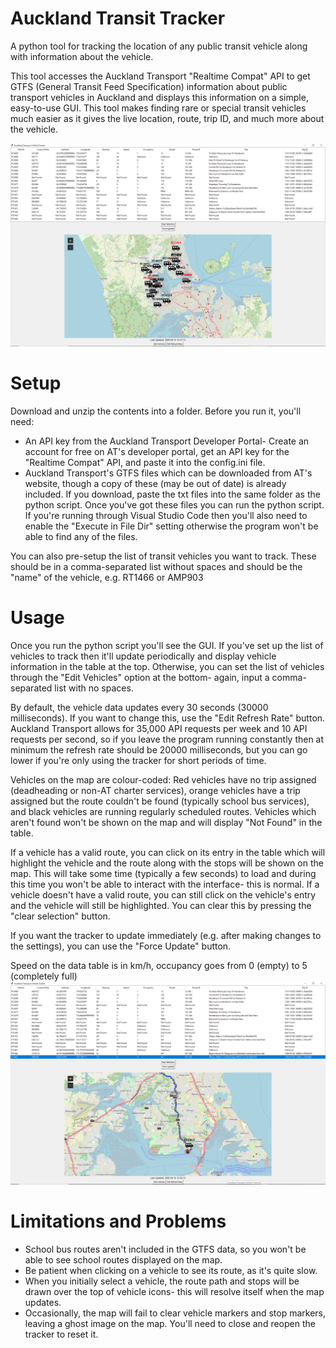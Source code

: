 # Auckland Transit Tracker
A python tool for tracking the location of any public transit vehicle along with information about the vehicle.

This tool accesses the Auckland Transport "Realtime Compat" API to get GTFS (General Transit Feed Specification) information about public transport vehicles in Auckland and displays this information on a simple, easy-to-use GUI. This tool makes finding rare or special transit vehicles much easier as it gives the live location, route, trip ID, and much more about the vehicle.

![Overview of user interface](overview.PNG)

# Setup
Download and unzip the contents into a folder. Before you run it, you'll need:
- An API key from the Auckland Transport Developer Portal- Create an account for free on AT's developer portal, get an API key for the "Realtime Compat" API, and paste it into the config.ini file.
- Auckland Transport's GTFS files which can be downloaded from AT's website, though a copy of these (may be out of date) is already included. If you download, paste the txt files into the same folder as the python script.
Once you've got these files you can run the python script. If you're running through Visual Studio Code then you'll also need to enable the "Execute in File Dir" setting otherwise the program won't be able to find any of the files.

You can also pre-setup the list of transit vehicles you want to track. These should be in a comma-separated list without spaces and should be the "name" of the vehicle, e.g. RT1466 or AMP903

# Usage
Once you run the python script you'll see the GUI. If you've set up the list of vehicles to track then it'll update periodically and display vehicle information in the table at the top. Otherwise, you can set the list of vehicles through the "Edit Vehicles" option at the bottom- again, input a comma-separated list with no spaces.

By default, the vehicle data updates every 30 seconds (30000 milliseconds). If you want to change this, use the "Edit Refresh Rate" button. Auckland Transport allows for 35,000 API requests per week and 10 API requests per second, so if you leave the program running constantly then at minimum the refresh rate should be 20000 milliseconds, but you can go lower if you're only using the tracker for short periods of time.

Vehicles on the map are colour-coded: Red vehicles have no trip assigned (deadheading or non-AT charter services), orange vehicles have a trip assigned but the route couldn't be found (typically school bus services), and black vehicles are running regularly scheduled routes. Vehicles which aren't found won't be shown on the map and will display "Not Found" in the table.

If a vehicle has a valid route, you can click on its entry in the table which will highlight the vehicle and the route along with the stops will be shown on the map. This will take some time (typically a few seconds) to load and during this time you won't be able to interact with the interface- this is normal. If a vehicle doesn't have a valid route, you can still click on the vehicle's entry and the vehicle will still be highlighted. You can clear this by pressing the "clear selection" button.

If you want the tracker to update immediately (e.g. after making changes to the settings), you can use the "Force Update" button.

Speed on the data table is in km/h, occupancy goes from 0 (empty) to 5 (completely full)
![Vehicle selection and route display](routesel.PNG)

# Limitations and Problems
- School bus routes aren't included in the GTFS data, so you won't be able to see school routes displayed on the map.
- Be patient when clicking on a vehicle to see its route, as it's quite slow.
- When you initially select a vehicle, the route path and stops will be drawn over the top of vehicle icons- this will resolve itself when the map updates.
- Occasionally, the map will fail to clear vehicle markers and stop markers, leaving a ghost image on the map. You'll need to close and reopen the tracker to reset it.
